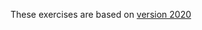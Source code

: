 These exercises are based on [version 2020](https://reberhardt.com/cs110l/spring-2020/assignments/week-3-exercises/)
